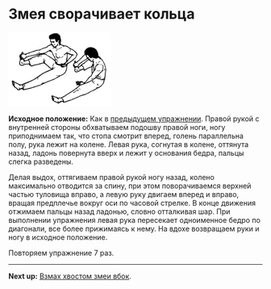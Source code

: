 # Змея сворачивает кольца

![](./img/09.png)

**Исходное положение:** Как в [предыдущем упражнении](../08-dragon-wing). Правой
рукой с внутренней стороны обхватываем подошву правой ноги, ногу приподнимаем
так, что стопа смотрит вперед, голень параллельна полу, рука лежит на колене.
Левая рука, согнутая в колене, оттянута назад, ладонь повернута вверх и лежит у
основания бедра, пальцы слегка разведены.

Делая выдох, оттягиваем правой рукой ногу назад, колено максимально отводится за
спину, при этом поворачиваемся верхней частью туловища вправо, а левую руку
двигаем вперед и вправо, вращая предплечье вокруг оси по часовой стрелке. В
конце движения отжимаем пальцы назад ладонью, словно отталкивая шар. При
выполнении упражнения левая рука пересекает одноименное бедро по диагонали, все
более прижимаясь к нему. На вдохе возвращаем руки и ногу в исходное положение.

Повторяем упражнение 7 раз.

***

**Next up:** [Взмах хвостом змеи вбок](../10).
